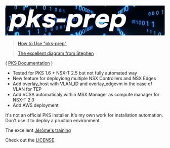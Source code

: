  ![pks-prep](https://github.com/bdereims/pks-prep/blob/master/pks-prep.png)


> [How to Use "pks-prep"](https://github.com/bdereims/pks-prep/tree/master/documentation)

> [The excellent diagram from Stephen](https://github.com/stephendotcarter/diagrams)

( [PKS Documentation](https://docs.vmware.com/en/VMware-Pivotal-Container-Service/) )

- Tested for PKS 1.6 + NSX-T 2.5 but not fully automated way
- New feature for deployiong multiple NSX Controllers and NSX Edges
- Add overlay_host with VLAN_ID and overlay_edgevm in the case of VLAN for TEP
- Add VCSA automaticaly within MSX Manager as compute manager for NSX-T 2.3
- Add AWS deployment 

It's not an official PKS installer. It's my own work for installation automation.
Don't use it to deploy a pruction environment.

The excellent [Jérôme's training](https://vmware-2019-11.container.training/#1)

Check out the [LICENSE](https://github.com/bdereims/pks-prep/blob/master/LICENSE).
